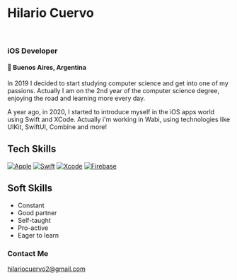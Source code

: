 # Hilario Cuervo
</br>

### iOS Developer

#### 📍 Buenos Aires, Argentina

In 2019 I decided to start studying computer science and get into one of my passions.
Actually I am on the 2nd year of the computer science degree, enjoying the road and learning more every day.

A year ago, in 2020, I started to introduce myself in the iOS apps world using Swift and XCode.
Actually i'm working in Wabi, using technologies like UIKit, SwiftUI, Combine and more!


## Tech Skills

[![Apple](https://img.shields.io/badge/iOS-999999?style=for-the-badge&logo=apple&logoColor=white&labelColor=101010)]()
[![Swift](https://img.shields.io/badge/Swift-FA7343?style=for-the-badge&logo=swift&logoColor=white&labelColor=101010)]()
[![Xcode](https://img.shields.io/badge/Xcode-1575F9?style=for-the-badge&logo=xcode&logoColor=white&labelColor=101010)]()
[![Firebase](https://img.shields.io/badge/Firebase-FFCA28?style=for-the-badge&logo=firebase&logoColor=white&labelColor=101010)]()


## Soft Skills

* Constant
* Good partner
* Self-taught
* Pro-active
* Eager to learn


### Contact Me

hilariocuervo2@gmail.com
